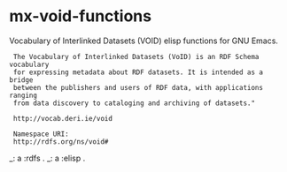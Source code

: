mx-void-functions
=================

Vocabulary of Interlinked Datasets (VOID) elisp functions for GNU Emacs.

     The Vocabulary of Interlinked Datasets (VoID) is an RDF Schema vocabulary 
     for expressing metadata about RDF datasets. It is intended as a bridge 
     between the publishers and users of RDF data, with applications ranging 
     from data discovery to cataloging and archiving of datasets." 
     
     http://vocab.deri.ie/void
     
     Namespace URI:
     http://rdfs.org/ns/void#
     
_: a :rdfs .
_: a :elisp .
